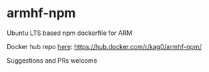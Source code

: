 # armhf-npm
Ubuntu LTS based npm dockerfile for ARM

Docker hub repo [here](https://hub.docker.com/r/kag0/armhf-npm/): https://hub.docker.com/r/kag0/armhf-npm/

Suggestions and PRs welcome
